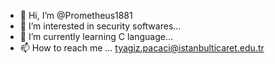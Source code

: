 - 👋 Hi, I’m @Prometheus1881
- 👀 I’m interested in security softwares...
- 🌱 I’m currently learning C language...
- 📫 How to reach me ... tyagiz.pacaci@istanbulticaret.edu.tr

<!---
Prometheus1881/Prometheus1881 is a ✨ special ✨ repository because its `README.md` (this file) appears on your GitHub profile.
You can click the Preview link to take a look at your changes.
--->


